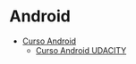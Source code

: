 # Android

- [Curso Android](http://www.tecmundo.com.br/android/106462-curso-google-ensina-programar-app-android-zero.htm)
    - [Curso Android UDACITY](https://www.udacity.com/course/android-basics-nanodegree-by-google--nd803)